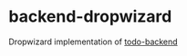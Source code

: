 backend-dropwizard
===============

Dropwizard implementation of [todo-backend](http://todo-backend.thepete.net/)
